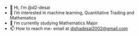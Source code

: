 - 👋 Hi, I’m @d2-desai
- 👀 I’m interested in machine learning, Quantitative Trading and Mathematics
- 🌱 I’m currently studying Mathematics Major
- 📫 How to reach me- email at dishadesai2002@gmail.com

<!---
d2-desai/d2-desai is a ✨ special ✨ repository because its `README.md` (this file) appears on your GitHub profile.
You can click the Preview link to take a look at your changes.
--->
